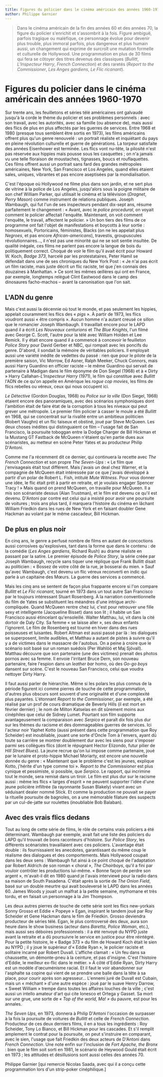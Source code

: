 ```yaml
---
title: Figures du policier dans le cinéma américain des années 1960-1970
author: Philippe Garnier
---
```


> Dans le cinéma américain de la fin des années 60 et des années 70, la figure du policier s'enrichit et s'assombrit à la fois. Figure ambiguë, parfois tragique ou maléfique, ce personnage évolue pour devenir plus trouble, plus immoral parfois, plus dangereux et plus humain aussi, un changement qui exprime de surcroît une mutation formelle et culturelle de Hollywood. Une programmation en plus de 30 films qui fera se côtoyer des titres devenus des classiques (_Bullitt_, _L'Inspecteur Harry_, _French Connection_) et des raretés (_Report to the Commissioner_, _Les Anges gardiens_, _Le Flic ricanant_).

# Figures du policier dans le cinéma américain des années 1960-1970

Sur trente ans, les feuilletons et séries télé américaines ont galvaudé jusqu'à la corde le thème du policier et ses problèmes personnels : avec son travail, avec les autorités, avec sa famille (ou absence de), mais aussi des flics de plus en plus affectés par les guerres de services. Entre 1968 et 1980 (presque tous semblent être sortis en 1973), les films américains offrent plus qu'un genre renouvelé : un portrait réaliste et inquiétant du pays en pleine révolution culturelle et guerre de générations. La torpeur satisfaite des années Eisenhower est terminée. Les flics vont nu-tête, la pilosité n'est pas réservée aux hippies mais pousse sous les casquettes ; on n'a jamais vu une telle floraison de moustaches, tignasses, boucs et rouflaquettes. Ces films offrent aussi un portrait sans fard des grandes métropoles américaines, New York, San Francisco et Los Angeles, quand elles étaient sales, uniques, vibrantes et pas encore aseptisées par la mondialisation.

C'est l'époque où Hollywood ne filme plus dans son jardin, et ne sert plus de vitrine à la police de Los Angeles, jusqu'alors sous la poigne militaire de son chef William Parker, qui utilisait le cinéma et la télévision (_Dragnet_, _Perry Mason_) comme instrument de relations publiques. Joseph Wambaugh, qui fut l'un de ses inspecteurs pendant dix-sept ans, résume parfaitement le changement : « Avant, avec le _police procedural_, on voyait comment le policier affectait l'enquête. Maintenant, on voit comment l'enquête, le travail, affectent le policier. » Un bon tiers des films de ce programme ont fait l'objet de manifestations et boycotts à leur sortie : homosexuels, Portoricains, féministes, Blacks (on ne les appelait plus _Negroes_, et pas encore _African-americans_), travestis, groupuscules révolutionnaires..., il n'est pas une minorité qui ne se soit sentie insultée. De qualité inégale, ces films ne parlent pas encore la langue de bois du politiquement correct. Choqué de voir le film qu'il avait écrit pour Howard W. Koch, _Badge 373_, harcelé par les protestataires, Peter Hamil se défendait dans une de ses chroniques du New York Post : « Je n'ai pas écrit un film raciste, mais juste décrit un flic raciste, tel que j'en connais des douzaines à Manhattan. » Ce sont les mêmes œillères qui ont en France, par exemple, longtemps relégué Clint Eastwood dans le camp des dinosaures facho-machos – avant la canonisation que l'on sait.

## L'ADN du genre

Mais c'est aussi la décennie où tout le monde, et pas seulement les hippies, appelait couramment les flics des « _pigs_ ». À partir de 1973, les flics voudront aussi « être compris ». Aucun homme n'a autant creusé ce sillon que le romancier Joseph Wambaugh. Il travaillait encore pour le LAPD quand il a écrit _Les Nouveaux centurions_ et _The Blue Knights_, l'un filmé avec George C. Scott, l'autre pour la télé avec William Holden et Lee Remick. Il y était encore quand il a commencé à concevoir le feuilleton _Police Story_ pour David Gerber et NBC, qui rompait avec les poncifs du genre. D'abord, il sondait la mémoire de véritables policiers. Il employait aussi une variété inédite de vedettes du passé : rien que pour le pilote de la première saison, Vic Morrow, Ed Asner, Ralph Meeker, Chuck Connors, mais aussi Harry Guardino en officier raciste – le même Guardino qui servait de partenaire à Madigan dans le film éponyme de Don Siegel (1968) et à « Dirty » Harry Callahan-_L'Inspecteur Harry_ (1971), le film qui constitue avec _Bullitt_ l'ADN de ce qu'on appelle en Amérique les _rogue cop movies_, les films de flics rebelles ou véreux, ceux qui nous occupent ici.

_Le Détective_ (Gordon Douglas, 1968) ou _Police sur la ville_ (Don Siegel, 1968) étaient encore des panoramiques, avec des scénarios symphoniques dont l'ambition était de faire état de la corruption à tous les niveaux qui peut grever une métropole. Le premier film policier à casser le moule a été _Bullitt_ en 1968, qui se concentrait sur la rivalité entre un ambitieux politicien (Robert Vaughn) et un flic taiseux et obstiné, joué par Steve McQueen. Les deux choses inédites qui distinguaient ce film – l'usage fait de San Francisco, la poursuite toboggan entre la Dodge Charger de Bill Hickman et la Mustang GT Fastback de McQueen n'étaient qu'en partie dues aux scénaristes, au metteur en scène Peter Yates et au producteur Philip D'Antoni.

Comme me l'a récemment dit ce dernier, qui continuera la recette avec _The French Connection_ et son propre _The Seven-Ups_ : « Le film que j'envisageais était tout différent. Mais j'avais un deal chez Warner, et la compagnie de McQueen était intéressée par ce que j'avais développé à partir d'un polar de Robert L. Fish, intitulé _Mute Witness_. Pour vous donner une idée, le flic était prêt à partir en retraite, et je voulais engager Spencer Tracy ! » Mais quand on prend McQueen, on travaille pour McQueen. Il a mis son scénariste dessus (Alan Trustman), et le film est devenu ce qu'il est devenu. D'Antoni par contre est celui qui a insisté pour avoir une poursuite de voitures ; trois ans plus tard, il marquera l'histoire du cinéma en lâchant William Friedkin dans les rues de New York et en faisant doubler Gene Hackman au volant par le même cascadeur, Bill Hickman.

## De plus en plus noir

En cinq ans, le genre a perfusé nombre de films en autant de concoctions aussi corrosives qu'explosives, tant dans la forme que dans le contenu : de la comédie (_Les Anges gardiens_, Richard Rush) au drame réaliste en passant par la satire. Le premier épisode de _Police Story_, la série créée par Joseph Wambaugh, recycle sans tiquer une réplique que Frank Bullitt disait au politicien : « Bossez de votre côté de la rue, je bosserai du mien. » Sauf qu'avec Wambaugh, c'est devenu un flic véreux reconverti en indic qui parle à un capitaine des Mœurs. La guerre des services a commencé.

Mais les cinq ans se sentent de façon plus frappante encore si l'on compare _Bullitt_ et _Le Flic ricanant_, tourné en 1973 dans un tout autre San Francisco par le toujours intéressant Stuart Rosenberg. À la narration conventionnelle du film de Yates se substituent les méandres d'une intrigue archi-compliquée. Quand McQueen rentre chez lui, c'est pour retrouver une fille sexy et intelligente (Jacqueline Bisset) dans son lit ; il habite un San Francisco aussi étincelant qu'ensoleillé. Walter Matthau, lui, vit dans la cité dortoir de Daly City. Sa femme « se laisse aller », ses deux enfants l'ignorent. Le film de Rosenberg est tourné en hiver dans des rues poisseuses et luisantes. Robert Altman est aussi passé par là : les dialogues se superposent, limite audibles, et Matthau a autant de pistes à suivre qu'il y a de victimes dans le massacre de l'autobus. On a peine à croire que le scénario soit basé sur un roman suédois (Per Wahlöö et Maj Sjövall). Matthau découvre que son partenaire (une des victimes) prenait des photos pornos avec sa femme. Il envoie l'irritant Bruce Dern, son nouveau partenaire, faire l'espion dans un _leather bar_ homo, où des _Go-go boys_ dansent sur scène. C'est le nouveau San Francisco, celui que voudra nettoyer Dirty Harry.

Il faut aussi parler de hiérarchie. Même si les polars les plus connus de la période figurent ici comme pierres de touche de cette programmation, d'autres plus obscurs sont souvent d'une originalité et d'une complexité plus payantes. L'étonnant _Report to the Commissioner_, par exemple, a été réalisé par un prof de cours dramatique de Beverly Hills (il est mort en février dernier) ; le nom de Milton Katselas en dit sûrement moins aux cinéphiles que celui de Sidney Lumet. Pourtant son film supporte avantageusement la comparaison avec _Serpico_ et paraît dix fois plus dur sur les thèmes du racisme et des dommageables guerres de services. Ici l'acteur noir Yaphet Kotto (aussi présent dans cette programmation que Roy Scheider) est inoubliable, jouant une sorte d'Oncle Tom à l'envers, ayant dû toute sa carrière se montrer doublement dur avec les siens pour s'imposer parmi ses collègues flics (dont le répugnant Hector Elizondo, futur pilier de _Hill Street Blues_). La jeune recrue qu'on lui impose comme partenaire, joué par le lunaire et proto-hippie Michael Moriarty, est encore une nouvelle donnée du genre : « Maintenant que le problème c'est les jeunes, explique Kotto, j'hérite d'un type comme toi ». _Report to the Commissioner_ est plus cynique et pessimiste, si possible, que _Serpico_. Le rapport, qui incrimine tout le monde, sera remisé dans un tiroir. Le film est plus dur sur le racisme aussi : même les flics « larges d'esprit » ne peuvent supporter l'idée d'une jeune policière infiltrée (la rayonnante Susan Blakely) vivant avec un séduisant dealer nommé Stick. Et comme la production ne pouvait se payer la rituelle poursuite de bagnoles, on a une mémorable filature des suspects par un cul-de-jatte sur roulettes (inoubliable Bob Balaban).

## Avec des vrais flics dedans

Tout au long de cette série de films, le rôle de certains vrais policiers a été déterminant. Wambaugh par exemple, avait fait une liste des policiers du LAPD qu'il trouvait de bons raconteurs d'histoire. Sur _Police Story_, les différents scénaristes travaillaient avec ces policiers. L'avantage était double : ils fournissaient les anecdotes, garantissant du même coup le réalisme des dialogues et des comportements. Mais Hollywood coupait dans les deux sens : Wambaugh fut ainsi à ce point choqué de l'adaptation par Robert Aldrich de son roman « choral », _The Choirboys_, qu'il a fini par vouloir contrôler les productions lui-même. « Bonne façon de perdre son argent », m'avait-il dit en 1980 quand je l'avais interviewé pour la radio dans sa maison de South Pasadena. C'était après la sortie de _The Onion Field_, basé sur un double meurtre qui avait bouleversé le LAPD dans les années 60. James Woods y jouait un malfrat à la petite semaine, mythomane et très tordu, et en faisait un personnage à la Jim Thompson.

Les deux autres pierres de touche de cette série sont les flics new-yorkais Sonny Grosso et Eddie « Popeye » Egan, inspirant le tandem joué par Roy Scheider et Gene Hackman dans le film de Friedkin. Grosso deviendra producteur de séries télé. Egan, le plus controversé des deux, aura son heure dans le show business (acteur dans _Baretta_, _Police Woman_, etc.), mais aussi ses déboires professionnels : il a été renvoyé du NYPD juste avant la retraite et a dû poursuivre le service en justice pour être réintégré. Pour la petite histoire, le « Badge 373 » du film de Howard Koch était le sien au NYPD ; il y joue le supérieur d'« Eddie Ryan », le policier raciste et solitaire incarné par Robert Duvall. L'affiche clamait : « Un feu dans sa chaussette, un démonte-pneu à la ceinture, et pas d'insigne. C'est l'histoire d'Eddie, le meilleur ex-flic dans le métier. » À côté d'Eddie Ryan, Dirty Harry est un modèle d'œcuménisme racial. Et il faut le voir abandonner sur l'asphalte sa copine qui vient de se prendre une balle dans la tête à sa place, pour courir après son agresseur... L'ennemi juré de Duvall est Cubain, mais un « méchant » d'une autre espèce : joué par le suave Henry Darrow, « Sweet William » trempe dans toutes les affaires louches de la ville ; c'est aussi un intello amateur d'art qui cite Ionesco et Ortega y Gasset. Sa mort sur une grue, une sorte de _« Top of the world, Ma! »_ du pauvre, est pour les annales.

_The Seven Ups_, en 1973, donnera à Philip D'Antoni l'occasion de surpasser à la fois la poursuite de voitures de _Bullitt_ et celle de _French Connection._ Producteur de ces deux derniers films, il en a tous les ingrédients : Roy Scheider, Tony Lo Bianco, et Bill Hickman pour les cascades. Et s'il remplit amplement le contrat pour la poursuite, on peut s'instruire en comparant, avec le sien, l'usage que fait Friedkin des deux acteurs de D'Antoni dans _French Connection_. Une note enfin sur l'inclusion de _Fort Apache, the Bronx_ : bien que le film soit sorti en 1981, le scénario de Heywood Gould était écrit en 1973 ; les attitudes et désillusions sont aussi celles des années 70.

Philippe Garnier [qui remercie Nicolas Saada, avec qui il a conçu cette programmation lors d'un strip-poker cinéphilique.]
